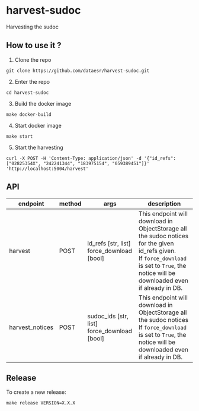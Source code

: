 # harvest-sudoc
Harvesting the sudoc

## How to use it ?

1. Clone the repo

`git clone https://github.com/dataesr/harvest-sudoc.git`

2. Enter the repo

`cd harvest-sudoc`

3. Build the docker image

`make docker-build`

4. Start docker image

`make start`

5. Start the harvesting

`curl -X POST -H 'Content-Type: application/json' -d '{"id_refs": ["02825354X", "242241344", "183975154", "059389451"]}' 'http://localhost:5004/harvest'`


## API

| endpoint | method |   args   | description |
| -------- | ------ | -------- | ----------- |
| harvest  | POST   | id_refs [str, list]<br>force_download [bool] | This endpoint will download in ObjectStorage all the sudoc notices for the given id_refs given.<br>If `force_download` is set to `True`, the notice will be downloaded even if already in DB. |
| harvest_notices | POST | sudoc_ids [str, list]<br>force_download [bool] | This endpoint will download in ObjectStorage all the sudoc notices<br>If `force_download` is set to `True`, the notice will be downloaded even if already in DB. |


## Release
To create a new release:
```shell
make release VERSION=X.X.X
```
